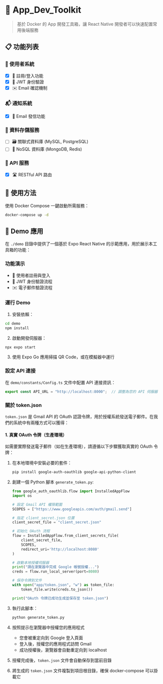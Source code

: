 # 🚀 **App_Dev_Toolkit**

> 基於 Docker 的 App 開發工具箱，讓 React Native 開發者可以快速配置常用後端服務

## 📋 功能列表

### 👤 使用者系統
 - [x] 🔐 註冊/登入功能
 - [x] 🔑 JWT 身份驗證
 - [x] ✉️ Email 確認機制

### 📬 通知系統
 - [x] 📧 Email 發信功能

### 💾 資料存儲服務
 - [ ] 🗃️ 關聯式資料庫 (MySQL, PostgreSQL)
 - [ ] 📄 NoSQL 資料庫 (MongoDB, Redis)

### 🔄 API 服務
 - [x] 🛣️ RESTful API 路由


## 🔧 使用方法

使用 Docker Compose 一鍵啟動所需服務：

```bash
docker-compose up -d
```

## 📱 Demo 應用

在 `./demo` 目錄中提供了一個基於 Expo React Native 的示範應用，用於展示本工具箱的功能：

### 功能演示
- 👤 使用者註冊與登入
- 🔑 JWT 身份驗證流程
- ✉️ 電子郵件驗證流程

### 運行 Demo

1. 安裝依賴：
```bash
cd demo
npm install
```

2. 啟動開發伺服器：
```bash
npx expo start
```

3. 使用 Expo Go 應用掃描 QR Code，或在模擬器中運行

### 設定 API 連接

在 `demo/constants/Config.ts` 文件中配置 API 連接資訊：
```typescript
export const API_URL = "http://localhost:8000";  // 調整為您的 API 伺服器位址
```

### 關於 token.json

`token.json` 是 Gmail API 的 OAuth 認證令牌，用於授權系統發送電子郵件。在我們的系統中有兩種方式可以獲得：

#### 1. 真實 OAuth 令牌（生產環境）

如需要實際發送電子郵件（如在生產環境），請遵循以下步驟獲取真實的 OAuth 令牌：

1. 在本地環境中安裝必要的套件：
   ```bash
   pip install google-auth-oauthlib google-api-python-client
   ```
   
2. 創建一個 Python 腳本 `generate_token.py`:
   ```python
   from google_auth_oauthlib.flow import InstalledAppFlow
   import os
   
   # 設定 Gmail API 權限範圍
   SCOPES = ["https://www.googleapis.com/auth/gmail.send"]
   
   # 指定 client_secret.json 位置
   client_secret_file = "client_secret.json"
   
   # 初始化 OAuth 流程
   flow = InstalledAppFlow.from_client_secrets_file(
       client_secret_file,
       SCOPES,
       redirect_uri='http://localhost:8080'
   )
   
   # 啟動本地授權伺服器
   print("請在瀏覽器中完成 Google 帳號授權...")
   creds = flow.run_local_server(port=8080)
   
   # 保存令牌到文件
   with open("app/token.json", "w") as token_file:
       token_file.write(creds.to_json())
   
   print("OAuth 令牌已成功生成並保存至 token.json")
   ```
   
3. 執行此腳本：
   ```bash
   python generate_token.py
   ```
   
4. 按照提示在瀏覽器中授權您的應用程式
   - 您會被重定向到 Google 登入頁面
   - 登入後，授權您的應用程式訪問 Gmail
   - 成功授權後，瀏覽器會自動重定向到 localhost
   
5. 授權完成後，`token.json` 文件會自動保存到當前目錄
   
6. 將生成的 `token.json` 文件複製到項目根目錄，確保 docker-compose 可以掛載它